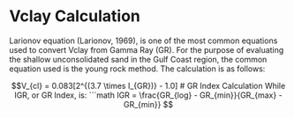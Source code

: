 # Vclay Calculation

Larionov equation (Larionov, 1969), is one of the most common equations used to convert Vclay from Gamma Ray (GR). For the purpose of evaluating the shallow unconsolidated sand in the Gulf Coast region, the common equation used is the young rock method. The calculation is as follows: 

```math
V_{cl} = 0.083[2^{(3.7 \times I_{GR})} - 1.0]

# GR Index Calculation

While IGR, or GR Index, is:

```math
IGR = \frac{GR_{log} - GR_{min}}{GR_{max} - GR_{min}}
